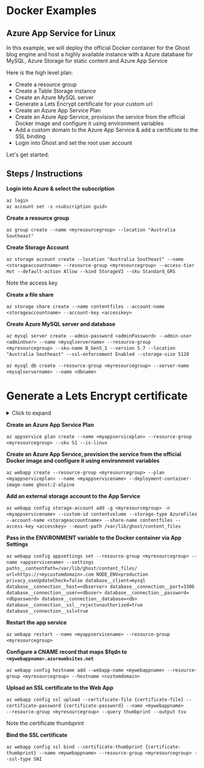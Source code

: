 # Docker Examples

## Azure App Service for Linux

In this example, we will deploy the official Docker container for the Ghost blog engine and host a highly available instance with a Azure database for MySQL, Azure Storage for static content and Azure App Service

Here is the high level plan:

* Create a resource group
* Create a Table Storage instance
* Create an Azure MySQL server
* Generate a Lets Encrypt certificate for your custom url
* Create an Azure App Service Plan
* Create an Azure App Service, provision the service from the official Docker image and configure it using environment variables
* Add a custom domain to the Azure App Service & add a certificate to the SSL binding
* Login into Ghost and set the root user account

Let's get started:

## Steps / Instructions 

**Login into Azure & select the subscription**

``` 
az login
az account set -s <subscription guid>
``` 
**Create a resource group**
```
az group create --name <myresourcegroup> --location "Australia Southeast"
```

**Create Storage Account**
```
az storage account create --location "Australia Southeast" --name <storageaccountname> --resource-group <myresourcegroup> --access-tier Hot --default-action Allow --kind StorageV2 --sku Standard_GRS
```
Note the access key

**Create a file share**
```
az storage share create --name contentfiles --account-name <storageaccountname> --account-key <accesskey>
```

**Create Azure MySQL server and database**
```
az mysql server create --admin-password <adminPassword> --admin-user <adminUser> --name <mysqlservername> --resource-group <myresourcegroup> --sku-name B_Gen5_1 --version 5.7 --location "Australia Southeast" --ssl-enforcement Enabled --storage-size 5120
```
```
az mysql db create --resource-group <myresourcegroup> --server-name <mysqlservername> --name <dbname>
```

# **Generate a Lets Encrypt certificate**
<details>
  <summary>Click to expand</summary>


[Install Bash on Ubuntu on Windows ](https://docs.microsoft.com/en-us/windows/wsl/install-win10)

**Run the following commands in your Bash terminal.** 

*Note — you may need to prefix each command with sudo.*

**Add the Certbot repository**
```
add-apt-repository ppa:certbot/certbot
```

**Update package lists to include our new repository**
```
apt-get update
```

**Download & Install Certbot**
```
apt-get install certbot
```

**Generate the certificate**
```
certbot -d <mycustomurl.com> --manual --preferred-challenges dns certonly
```

where

| parameter | description |
| --- | --- |
|   -d |  Your domain
| -manual |  Provides manual instructions for obtaining a certificate |
| -preferred-challenges | Challenge type. In this example, we will be using the DNS challenge, as explained earlier in the article. |

When asked, **“Are you OK with your IP being logged?”**, 
type Y and Enter to continue

**DNS Challenge**

![DNS Challenge](./DNS-Challenge.png)

Add the appropriate TXT record to satisfy the DNS challenge

Here is an example

![Example TXT for DNS Challenge](./Example-TXT.png)

**Validate the record**

Run the following from Command Prompt on your Windows device

```
NSLookup.exe -q=TXT _acme-challenge.<mycustomdomain>.com
```

**Now our record is active, Press Enter**

![Record Active](./Record-Active.png)


Certbot will verify your DNS entry and upon success, will provide you with a valid 90-day SSL certificate

**Exporting the certificate (PFX)**

Installing OpenSSL
```
sudo apt-get install openssl
```

Change working directory

```
cd /etc/letsencrypt/live/<mycustomdomain>.com
```

```
openssl pkcs12 -export -out /tmp/<mycustomdomain>-certificate.pfx -inkey privkey.pem -in cert.pem -certfile chain.pem
```

Now we have our PFX certificate at `/tmp/<mycustomdomain>-certificate.pfx`, we can move it somewhere accessible in our Windows device. For example; c:\temp

```
cp /tmp/<mycustomdomain>certificate.pfx /mnt/c/temp
```

</details>

**Create an Azure App Service Plan**

```
az appservice plan create --name <myappserviceplan> --resource-group  <myresourcegroup> --sku S1 --is-linux
```

**Create an Azure App Service, provision the service from the official Docker image and configure it using environment variables**

```
az webapp create --resource-group <myresourcegroup> --plan <myappserviceplan> --name <myappservicename> --deployment-container-image-name ghost:2-alpine
```

**Add an external storage account to the App Service**

```
az webapp config storage-account add -g <myresourcegroup> -n <myappservicename> --custom-id contentvolume --storage-type AzureFiles --account-name <storageaccountname> --share-name contentfiles --access-key <accesskey> --mount-path /var/lib/ghost/content_files
```

**Pass in the ENVIRONMENT variable to the Docker container via App Settings**

```
az webapp config appsettings set --resource-group <myresourcegroup> --name <appservicename> --settings paths__contentPath=/var/lib/ghost/content_files/ url=https://<mycustomdomain>.com NODE_ENV=production privacy_useUpdateCheck=false database__client=mysql database__connection__host=<dbserver> database__connection__port=3306 database__connection__user=<dbuser> database__connection__password=<dbpassword> database__connection__database=<db> database__connection__ssl__rejectunauthorized=true database__connection__ssl=true
```

**Restart the app service**

```
az webapp restart --name <myappservicename> --resource-group <myresourcegroup>
```

**Configure a CNAME record that maps $fqdn to `<mywebappname>.azurewebsites.net`**

```
az webapp config hostname add --webapp-name <mywebappname> --resource-group <myresourcegroup> --hostname <customdomain>

```

**Upload an SSL certificate to the Web App**

```
az webapp config ssl upload --certificate-file {certificate-file} --certificate-password {certificate-password} --name <mywebappname>     --resource-group <myresourcegroup> --query thumbprint --output tsv
```

Note the certificate thumbprint

**Bind the SSL certificate**
```
az webapp config ssl bind --certificate-thumbprint {certificate-thumbprint} --name <mywebappname> --resource-group <myresourcegroup> --ssl-type SNI
```